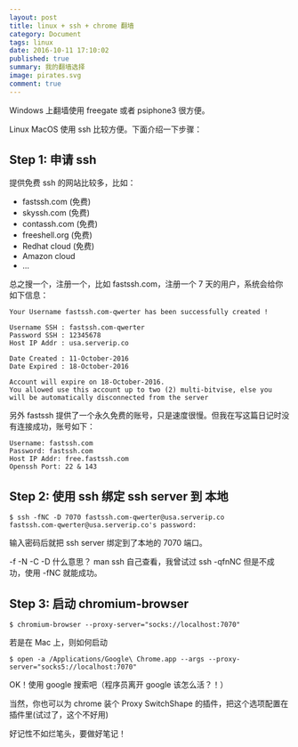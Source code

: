 ```yaml
---
layout: post
title: linux + ssh + chrome 翻墙
category: Document
tags: linux
date: 2016-10-11 17:10:02
published: true
summary: 我的翻墙选择
image: pirates.svg
comment: true
---
```


Windows 上翻墙使用 freegate 或者 psiphone3 很方便。

Linux MacOS 使用 ssh 比较方便。下面介绍一下步骤：

## Step 1: 申请 ssh

提供免费 ssh 的网站比较多，比如：

- fastssh.com (免费)
- skyssh.com (免费)
- contassh.com (免费)
- freeshell.org (免费)
- Redhat cloud (免费)
- Amazon cloud 
- ...


总之搜一个，注册一个，比如 fastssh.com，注册一个 7 天的用户，系统会给你如下信息：

```
Your Username fastssh.com-qwerter has been successfully created !

Username SSH : fastssh.com-qwerter
Password SSH : 12345678
Host IP Addr : usa.serverip.co

Date Created : 11-October-2016
Date Expired : 18-October-2016

Account will expire on 18-October-2016.
You allowed use this account up to two (2) multi-bitvise, else you will be automatically disconnected from the server
```

另外 fastssh 提供了一个永久免费的账号，只是速度很慢。但我在写这篇日记时没有连接成功，账号如下：

```
Username: fastssh.com
Password: fastssh.com
Host IP Addr: free.fastssh.com
Openssh Port: 22 & 143
```

## Step 2: 使用 ssh 绑定 ssh server 到 本地 

```
$ ssh -fNC -D 7070 fastssh.com-qwerter@usa.serverip.co
fastssh.com-qwerter@usa.serverip.co's password: 
```

输入密码后就把 ssh server 绑定到了本地的 7070 端口。

-f -N -C -D  什么意思？ man ssh 自己查看，我曾试过 ssh -qfnNC 但是不成功，使用 -fNC 就能成功。

## Step 3: 启动 chromium-browser

```
$ chromium-browser --proxy-server="socks://localhost:7070"
```

若是在 Mac 上，则如何启动

```
$ open -a /Applications/Google\ Chrome.app --args --proxy-server="socks5://localhost:7070"
```


OK！使用 google 搜索吧（程序员离开 google 该怎么活？！）

当然，你也可以为 chrome 装个 Proxy SwitchShape 的插件，把这个选项配置在插件里(试过了，这个不好用)

好记性不如烂笔头，要做好笔记！

